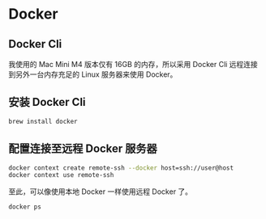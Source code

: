# Docker

## Docker Cli

我使用的 Mac Mini M4 版本仅有 16GB 的内存，所以采用 Docker Cli 远程连接到另外一台内存充足的 Linux 服务器来使用 Docker。

## 安装 Docker Cli

```bash
brew install docker
```

## 配置连接至远程 Docker 服务器

```bash
docker context create remote-ssh --docker host=ssh://user@host
docker context use remote-ssh
```

至此，可以像使用本地 Docker 一样使用远程 Docker 了。

```bash
docker ps
```


